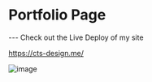 <h1 > Portfolio Page </h1>
---
Check out the Live Deploy of my site 

https://cts-design.me/

![image](https://user-images.githubusercontent.com/63134707/125169958-d10c6c00-e169-11eb-83b5-d1232cbdcf9a.png)

